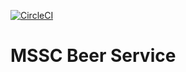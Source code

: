 [![CircleCI](https://circleci.com/gh/saleco/mssc-beer-service.svg?style=svg)](https://circleci.com/gh/saleco/mssc-beer-service)

# MSSC Beer Service
